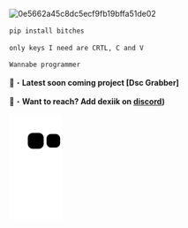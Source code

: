 ![0e5662a45c8dc5ecf9fb19bffa51de02](https://github.com/Dexiikk/Dexiikk/assets/129897824/83609569-6d80-47cf-96ad-06c0f1ba6033)


```python
pip install bitches
```
```sh-session
only keys I need are CRTL, C and V
```
```python
Wannabe programmer
```

📂・**Latest soon coming project [Dsc Grabber]**

📩・**Want to reach? Add dexiik on [discord](https://discord.gg/ZeaDbVs3ZC))**


![snake gif](https://github.com/DXVVAY/DXVVAY/blob/output/github-contribution-grid-snake.svg)<img align="center"> 
